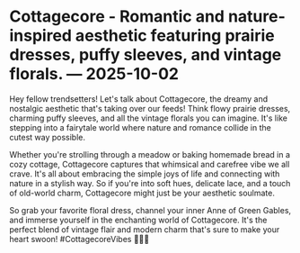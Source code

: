 # Cottagecore - Romantic and nature-inspired aesthetic featuring prairie dresses, puffy sleeves, and vintage florals. — 2025-10-02

Hey fellow trendsetters! Let's talk about Cottagecore, the dreamy and nostalgic aesthetic that's taking over our feeds! Think flowy prairie dresses, charming puffy sleeves, and all the vintage florals you can imagine. It's like stepping into a fairytale world where nature and romance collide in the cutest way possible.

Whether you're strolling through a meadow or baking homemade bread in a cozy cottage, Cottagecore captures that whimsical and carefree vibe we all crave. It's all about embracing the simple joys of life and connecting with nature in a stylish way. So if you're into soft hues, delicate lace, and a touch of old-world charm, Cottagecore might just be your aesthetic soulmate.

So grab your favorite floral dress, channel your inner Anne of Green Gables, and immerse yourself in the enchanting world of Cottagecore. It's the perfect blend of vintage flair and modern charm that's sure to make your heart swoon! #CottagecoreVibes 🌿🌸💫